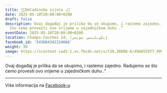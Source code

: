 ```yaml
---
title: 🍫🍪Omladinsko sijelo ☕️🍩
date: 2025-05-10T20:00:00+0200
draft: false
description: Ovaj događaj je prilika da se okupimo, i rastemo zajedno. Radujemo se
  što ćemo provesti ovo vrijeme u zajedničkom duhu .”
eventDate: 2025-05-10T20:00:00+0200
location: Champs-Courbes 24, ‏إيكوبلينس‏، ‏سويسرا‏
facebook_id: '543664342124666'
weight: 30
image: https://scontent-iad3-1.xx.fbcdn.net/v/t39.30808-6/494655977_999846225609310_4487878895912218163_n.jpg?_nc_cat=107&ccb=1-7&_nc_sid=9e60e4&_nc_ohc=Hug561vuwaoQ7kNvwEWo76_&_nc_oc=AdlcJz2MnekB6kYyWe8SBSGH2J4l2LuKyXgrh0c2kNgNJGr3wAaIh6R1CVP3_TxAmyA&_nc_zt=23&_nc_ht=scontent-iad3-1.xx&edm=ABTKTjYEAAAA&_nc_gid=SbeYgL6leqaPKLTlyX7Xlg&oh=00_AfKfeN9DaArHjx4PCvEOoZWwTJgiPNwR0g0SciqoUU4IwQ&oe=68287D98
---
```


Ovaj događaj je prilika da se okupimo, i rastemo zajedno. Radujemo se što ćemo provesti ovo vrijeme u zajedničkom duhu .”

---

Više informacija na [Facebook-u](https://facebook.com/events/543664342124666)